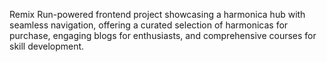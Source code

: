 Remix Run-powered frontend project showcasing a harmonica hub with seamless navigation, offering a curated selection of harmonicas for purchase, engaging blogs for enthusiasts, and comprehensive courses for skill development.